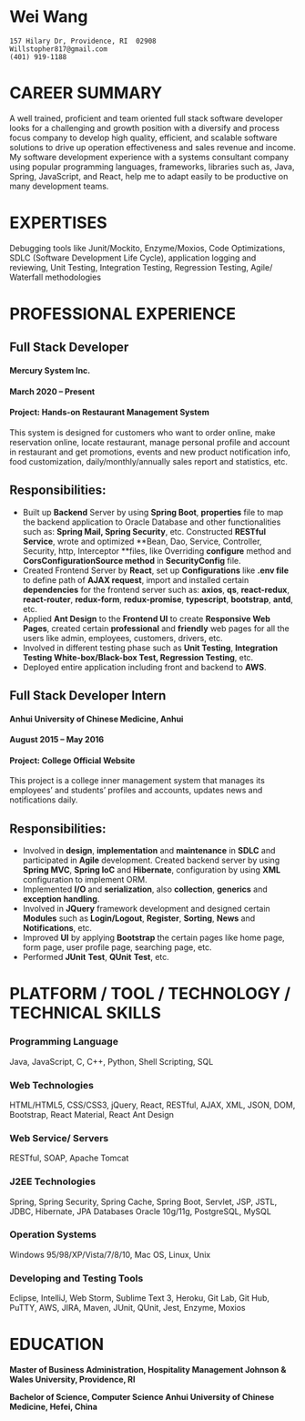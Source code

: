 # Wei Wang	
	157 Hilary Dr, Providence, RI  02908
	Willstopher817@gmail.com
	(401) 919-1188

# CAREER SUMMARY
A well trained, proficient and team oriented full stack software developer looks for a challenging and growth position with a diversify and process focus company to develop high quality, efficient, and scalable software solutions to drive up operation effectiveness and sales revenue and income. My software development experience with a systems consultant company using popular programming languages, frameworks, libraries such as, Java, Spring, JavaScript, and React, help me to adapt easily to be productive on many development teams.

# EXPERTISES
Debugging tools like Junit/Mockito, Enzyme/Moxios, Code Optimizations, SDLC (Software Development Life Cycle), application logging and reviewing, Unit Testing, Integration Testing, Regression Testing, Agile/ Waterfall methodologies

# PROFESSIONAL EXPERIENCE

## Full Stack Developer 

<h4>Mercury System Inc.</h4>	
						
<h4>March 2020 – Present</h4>

<h4>Project: Hands-on Restaurant Management System</h4>

This system is designed for customers who want to order online, make reservation online, locate restaurant, manage personal profile and account in restaurant and get promotions, events and new product notification info, food customization, daily/monthly/annually sales report and statistics, etc. 

## Responsibilities:  
- Built up **Backend** Server by using **Spring Boot**, **properties** file to map the backend application to Oracle Database and other functionalities such as:  **Spring Mail, Spring Security**, etc. Constructed **RESTful Service**, wrote and optimized **Bean, Dao, Service, Controller, Security, http, Interceptor **files, like Overriding **configure** method and **CorsConfigurationSource method** in **SecurityConfig** file. 
- Created Frontend Server by **React**, set up **Configurations** like **.env file** to define path of **AJAX request**, import and installed certain **dependencies** for the frontend server such as: **axios**, **qs**, **react-redux**, **react-router**, **redux-form**, **redux-promise**, **typescript**, **bootstrap**, **antd**, etc.
- Applied **Ant Design** to the **Frontend UI** to create **Responsive Web Pages**, created certain **professional** and **friendly** web pages for all the users like admin, employees, customers, drivers, etc.
- Involved in different testing phase such as **Unit Testing**, **Integration Testing White-box/Black-box Test, Regression Testing**, etc.
- Deployed entire application including front and backend to **AWS**.  

## Full Stack Developer Intern

<h4>Anhui University of Chinese Medicine, Anhui</h4>		
	
<h4>August 2015 – May 2016</h4>

<h4>Project: College Official Website</h4>

This project is a college inner management system that manages its employees’ and students’ profiles and accounts, updates news and notifications daily.

## Responsibilities: ##
- Involved in **design**, **implementation** and **maintenance** in **SDLC** and participated in **Agile** development. Created backend server by using **Spring MVC**, **Spring IoC** and **Hibernate**, configuration by using **XML** configuration to implement ORM. 
- Implemented **I/O** and **serialization**, also **collection**, **generics** and **exception handling**.
- Involved in **JQuery** framework development and designed certain **Modules** such as **Login/Logout**, **Register**, **Sorting**, **News** and **Notifications**, etc.
- Improved **UI** by applying **Bootstrap** the certain pages like home page, form page, user profile page, searching page, etc.
- Performed **JUnit** **Test**, **QUnit** **Test**, etc. 

# PLATFORM / TOOL / TECHNOLOGY / TECHNICAL SKILLS

<h3>Programming Language</h3>
Java, JavaScript, C, C++, Python, Shell Scripting, SQL

<h3>Web Technologies</h3>	
HTML/HTML5, CSS/CSS3, jQuery, React, RESTful, AJAX, XML, JSON, DOM, Bootstrap, React Material, React Ant Design 

<h3>Web Service/ Servers</h3>	
RESTful, SOAP, Apache Tomcat

<h3>J2EE Technologies</h3>	
Spring, Spring Security, Spring Cache, Spring Boot, Servlet, JSP, JSTL, JDBC, Hibernate, JPA
Databases	
Oracle 10g/11g, PostgreSQL, MySQL

<h3>Operation Systems</h3>	
Windows 95/98/XP/Vista/7/8/10, Mac OS, Linux, Unix
 
<h3>Developing and Testing Tools</h3>	
Eclipse, IntelliJ, Web Storm, Sublime Text 3, Heroku, Git Lab, Git Hub, PuTTY, AWS, JIRA, Maven, JUnit, QUnit, Jest, Enzyme, Moxios

# EDUCATION
**Master of Business Administration, Hospitality Management
Johnson & Wales University, Providence, RI**

**Bachelor of Science, Computer Science
Anhui University of Chinese Medicine, Hefei, China**
